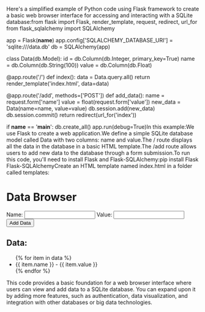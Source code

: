 Here's a simplified example of Python code using Flask framework to create a basic web browser interface for accessing and interacting with a SQLite database:from flask import Flask, render_template, request, redirect, url_for
from flask_sqlalchemy import SQLAlchemy

app = Flask(__name__)
app.config['SQLALCHEMY_DATABASE_URI'] = 'sqlite:///data.db'
db = SQLAlchemy(app)

class Data(db.Model):
    id = db.Column(db.Integer, primary_key=True)
    name = db.Column(db.String(100))
    value = db.Column(db.Float)

@app.route('/')
def index():
    data = Data.query.all()
    return render_template('index.html', data=data)

@app.route('/add', methods=['POST'])
def add_data():
    name = request.form['name']
    value = float(request.form['value'])
    new_data = Data(name=name, value=value)
    db.session.add(new_data)
    db.session.commit()
    return redirect(url_for('index'))

if __name__ == '__main__':
    db.create_all()
    app.run(debug=True)In this example:We use Flask to create a web application.We define a simple SQLite database model called Data with two columns: name and value.The / route displays all the data in the database in a basic HTML template.The /add route allows users to add new data to the database through a form submission.To run this code, you'll need to install Flask and Flask-SQLAlchemy:pip install Flask Flask-SQLAlchemyCreate an HTML template named index.html in a folder called templates:<!DOCTYPE html>
<html>
<head>
    <title>Data Browser</title>
</head>
<body>
    <h1>Data Browser</h1>
    <form action="/add" method="POST">
        <label for="name">Name:</label>
        <input type="text" id="name" name="name" required>
        <label for="value">Value:</label>
        <input type="number" id="value" name="value" step="any" required>
        <button type="submit">Add Data</button>
    </form>
    <h2>Data:</h2>
    <ul>
        {% for item in data %}
            <li>{{ item.name }} - {{ item.value }}</li>
        {% endfor %}
    </ul>
</body>
</html>This code provides a basic foundation for a web browser interface where users can view and add data to a SQLite database. You can expand upon it by adding more features, such as authentication, data visualization, and integration with other databases or big data technologies.
